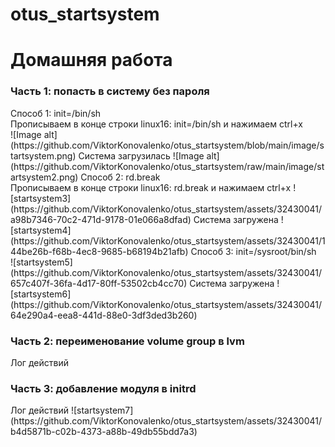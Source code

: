 # otus_startsystem
<h1>Домашняя работа</h1>
<h3>Часть 1: попасть в систему без пароля</h3>
Способ 1: init=/bin/sh<br>
Прописываем в конце строки linux16: init=/bin/sh и нажимаем ctrl+x <br>
![Image alt](https://github.com/ViktorKonovalenko/otus_startsystem/blob/main/image/startsystem.png)
Система загрузилась
![Image alt](https://github.com/ViktorKonovalenko/otus_startsystem/raw/main/image/startsystem2.png)
Способ 2: rd.break<br>
Прописываем в конце строки linux16: rd.break и нажимаем ctrl+x 
![startsystem3](https://github.com/ViktorKonovalenko/otus_startsystem/assets/32430041/a98b7346-70c2-471d-9178-01e066a8dfad)
Система загружена 
![startsystem4](https://github.com/ViktorKonovalenko/otus_startsystem/assets/32430041/144be26b-f68b-4ec8-9685-b68194b21afb)
Способ 3: init=/sysroot/bin/sh<br>
![startsystem5](https://github.com/ViktorKonovalenko/otus_startsystem/assets/32430041/657c407f-36fa-4d17-80ff-53502cb4cc70)
Система загружена 
![startsystem6](https://github.com/ViktorKonovalenko/otus_startsystem/assets/32430041/64e290a4-eea8-441d-88e0-3df3ded3b260)
<h3>Часть 2: переименование volume group в lvm</h3>
<a>Лог действий</a>
<h3>Часть 3: добавление модуля в initrd</h3>
<a>Лог действий</a>
![startsystem7](https://github.com/ViktorKonovalenko/otus_startsystem/assets/32430041/b4d5871b-c02b-4373-a88b-49db55bdd7a3)
